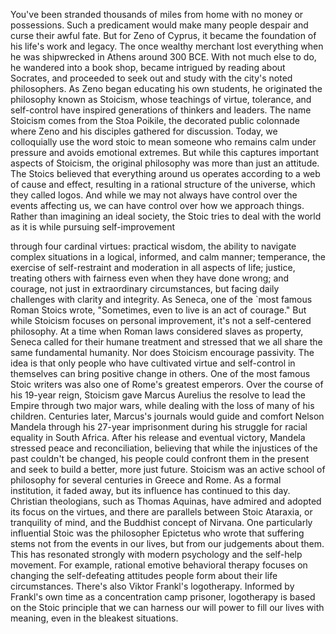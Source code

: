 
You&#39;ve been stranded thousands
of miles from home
with no money or possessions.
Such a predicament would make many
people despair and curse their awful fate.
But for Zeno of Cyprus, it became the
foundation of his life&#39;s work and legacy.
The once wealthy merchant lost everything
when he was shipwrecked in Athens
around 300 BCE.
With not much else to do,
he wandered into a book shop,
became intrigued by reading about Socrates,
and proceeded to seek out and study
with the city&#39;s noted philosophers.
As Zeno began educating his own students,
he originated the philosophy
known as Stoicism,
whose teachings of virtue, tolerance,
and self-control
have inspired generations of thinkers
and leaders.
The name Stoicism comes 
from the Stoa Poikile,
the decorated public colonnade
where Zeno and his disciples gathered
for discussion.
Today, we colloquially 
use the word stoic
to mean someone who 
remains calm under pressure
and avoids emotional extremes.
But while this captures important
aspects of Stoicism,
the original philosophy was more
than just an attitude.
The Stoics believed that 
everything around us
operates according 
to a web of cause and effect,
resulting in a rational structure
of the universe,
which they called logos.
And while we may not always
have control over the events affecting us,
we can have control over 
how we approach things.
Rather than imagining an ideal society,
the Stoic tries to deal 
with the world as it is
while pursuing self-improvement

through four cardinal virtues:
practical wisdom,
the ability to navigate complex situations
in a logical, informed, and calm manner;
temperance,
the exercise of self-restraint 
and moderation in all aspects of life;
justice,
treating others with fairness even
when they have done wrong;
and courage,
not just in extraordinary circumstances,
but facing daily challenges
with clarity and integrity.
As Seneca, one of the `most famous
Roman Stoics wrote,
&quot;Sometimes, even to live 
is an act of courage.&quot;
But while Stoicism focuses on 
personal improvement,
it&#39;s not a self-centered philosophy.
At a time when Roman laws considered
slaves as property,
Seneca called for their humane treatment
and stressed that we all share
the same fundamental humanity.
Nor does Stoicism encourage passivity.
The idea is that only people 
who have cultivated
virtue and self-control in themselves
can bring positive change in others.
One of the most famous Stoic writers
was also one of Rome&#39;s greatest emperors.
Over the course of his 19-year reign,
Stoicism gave Marcus Aurelius the resolve
to lead the Empire through two major wars,
while dealing with the loss of many
of his children.
Centuries later, Marcus&#39;s journals would
guide and comfort Nelson Mandela
through his 27-year imprisonment
during his struggle 
for racial equality in South Africa.
After his release and eventual victory,
Mandela stressed peace and reconciliation,
believing that while the injustices
of the past couldn&#39;t be changed,
his people could confront them
in the present
and seek to build a better,
more just future.
Stoicism was an active school 
of philosophy for several centuries
in Greece and Rome.
As a formal institution, it faded away,
but its influence has continued
to this day.
Christian theologians, 
such as Thomas Aquinas,
have admired and adopted its focus
on the virtues,
and there are parallels between
Stoic Ataraxia, or tranquility of mind,
and the Buddhist concept of Nirvana.
One particularly influential Stoic
was the philosopher Epictetus
who wrote that suffering stems
not from the events in our lives,
but from our judgements about them.
This has resonated strongly
with modern psychology
and the self-help movement.
For example, rational emotive
behavioral therapy
focuses on changing 
the self-defeating attitudes
people form about 
their life circumstances.
There&#39;s also Viktor Frankl&#39;s logotherapy.
Informed by Frankl&#39;s own time
as a concentration camp prisoner,
logotherapy is based on 
the Stoic principle
that we can harness our will power
to fill our lives with meaning,
even in the bleakest situations.
